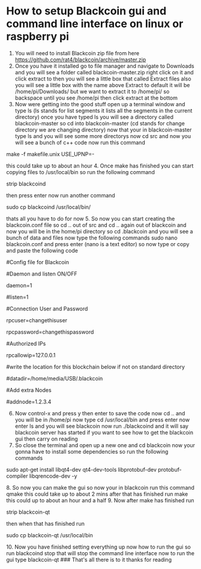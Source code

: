 # How to setup Blackcoin gui and command line interface on linux or raspberry pi 

1. You will need to install Blackcoin zip file from here https://github.com/rat4/blackcoin/archive/master.zip
2. Once you have it installed go to file manager and navigate to Downloads and you will see a folder called blackcoin-master.zip right click on it and click extract to then you will see a little box that called Extract files also you will see a little box with the name above Extract to default it will be /home/pi/Downloads/ but we want to extract it to /home/pi/ so backspace until you see /home/pi then click extract at the bottom
3. Now were getting into the good stuff open up a terminal window and type ls (ls stands for list segments it lists all the segments in the current directory) once you have typed ls you will see a directory called blackcoin-master so cd into blackcoin-master (cd stands for change directory we are changing directory) now that your in blackcoin-master type ls and you will see some more directorys now cd src and now you will see a bunch of c++ code now run this command 
<p>make -f makefile.unix USE_UPNP=-</p> 
this could take up to about an hour 
4. Once make has finished you can start copying files to /usr/local/bin so run the following command 
<p>strip blackcoind</p>
then press enter now run another command 
<p>sudo cp blackcoind /usr/local/bin/</p> 
thats all you have to do for now 
5. So now you can start creating the blackcoin.conf file so cd .. out of src and cd .. again out of blackcoin and now you will be in the home/pi directory so cd .blackcoin and you will see a bunch of data and files now type the following commands sudo nano blackcoin.conf and press enter (nano is a text editor) so now type or copy and paste the following code
<p>#Config file for Blackcoin</p> 
<p>#Daemon and listen ON/OFF</p> 
<p>daemon=1</p>
<p>#listen=1</p>

<p>#Connection User and Password</p>
<p>rpcuser=changethisuser</p>
<p>rpcpassword=changethispassword</p>

<p>#Authorized IPs</p>
<p>rpcallowip=127.0.0.1</p>

<p>#write the location for this blockchain below if not on standard directory</p>
<p>#datadir=/home/media/USB/.blackcoin</p>

<p>#Add extra Nodes</p>
<p>#addnode=1.2.3.4</p> 

6. Now control-x and press y then enter to save the code now cd .. and you will be in /home/pi now type cd /usr/local/bin and press enter now enter ls and you will see blackcoin now run ./blackcoind and it will say blackcoin server has started if you want to see how to get the blackcoin gui then carry on reading 
7. So close the terminal and open up a new one and cd blackcoin now your gonna have to install some dependencies so run the following commands
<p>sudo apt-get install libqt4-dev qt4-dev-tools libprotobuf-dev protobuf-compiler libqrencode-dev -y</p>
8. So now you can make the gui so now your in blackcoin run this command qmake this could take up to about 2 mins after that has finished run make this could up to about an hour and a half
9. Now after make has finished run 
<p>strip blackcoin-qt</p>
then when that has finished run 
<p>sudo cp blackcoin-qt /usr/local/bin</p>
10. Now you have finished setting everything up now how to run the gui so run blackcoind stop that will stop the command line interface now to run the gui type blackcoin-qt 
### That's all there is to it thanks for reading 